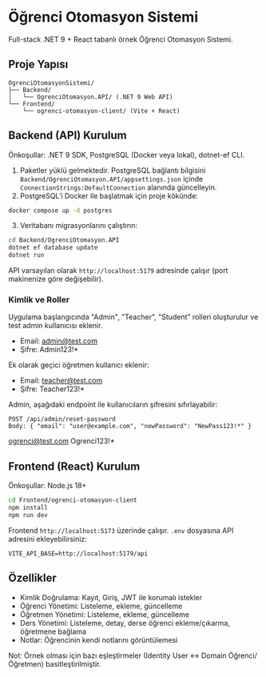 # Öğrenci Otomasyon Sistemi

Full-stack .NET 9 + React tabanlı örnek Öğrenci Otomasyon Sistemi.

## Proje Yapısı

```
OgrenciOtomasyonSistemi/
├── Backend/
│   └── OgrenciOtomasyon.API/ (.NET 9 Web API)
└── Frontend/
    └── ogrenci-otomasyon-client/ (Vite + React)
```

## Backend (API) Kurulum

Önkoşullar: .NET 9 SDK, PostgreSQL (Docker veya lokal), dotnet-ef CLI.

1. Paketler yüklü gelmektedir. PostgreSQL bağlantı bilgisini `Backend/OgrenciOtomasyon.API/appsettings.json` içinde `ConnectionStrings:DefaultConnection` alanında güncelleyin.
2. PostgreSQL’i Docker ile başlatmak için proje kökünde:

```bash
docker compose up -d postgres
```

3. Veritabanı migrasyonlarını çalıştırın:

```bash
cd Backend/OgrenciOtomasyon.API
dotnet ef database update
dotnet run
```

API varsayılan olarak `http://localhost:5179` adresinde çalışır (port makinenize göre değişebilir).

### Kimlik ve Roller

Uygulama başlangıcında "Admin", "Teacher", "Student" rolleri oluşturulur ve test admin kullanıcısı eklenir.

- Email: admin@test.com
- Şifre: Admin123!*

Ek olarak geçici öğretmen kullanıcı eklenir:
- Email: teacher@test.com
- Şifre: Teacher123!*

Admin, aşağıdaki endpoint ile kullanıcıların şifresini sıfırlayabilir:
```
POST /api/admin/reset-password
Body: { "email": "user@example.com", "newPassword": "NewPass123!*" }
```
ogrenci@test.com
Ogrenci123!*

## Frontend (React) Kurulum

Önkoşullar: Node.js 18+

```bash
cd Frontend/ogrenci-otomasyon-client
npm install
npm run dev
```

Frontend `http://localhost:5173` üzerinde çalışır. `.env` dosyasına API adresini ekleyebilirsiniz:

```
VITE_API_BASE=http://localhost:5179/api
```

## Özellikler

- Kimlik Doğrulama: Kayıt, Giriş, JWT ile korumalı istekler
- Öğrenci Yönetimi: Listeleme, ekleme, güncelleme
- Öğretmen Yönetimi: Listeleme, ekleme, güncelleme
- Ders Yönetimi: Listeleme, detay, derse öğrenci ekleme/çıkarma, öğretmene bağlama
- Notlar: Öğrencinin kendi notlarını görüntülemesi

Not: Örnek olması için bazı eşleştirmeler (Identity User ↔ Domain Öğrenci/Öğretmen) basitleştirilmiştir.



